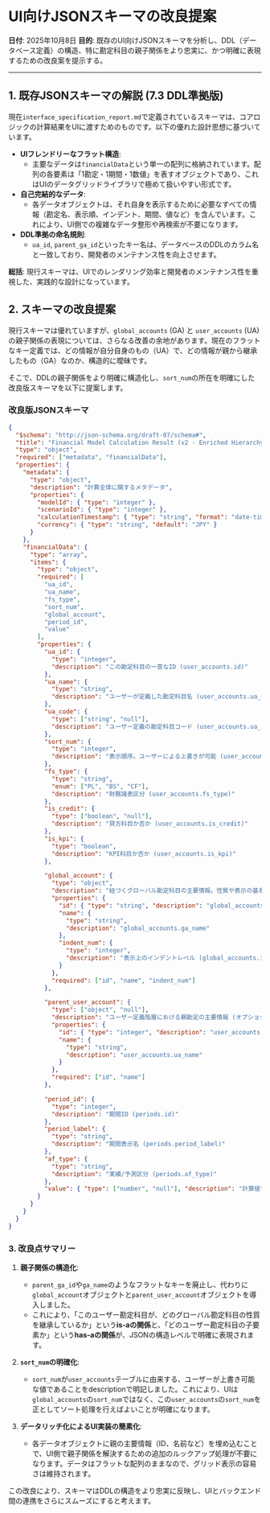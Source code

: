 # UI向けJSONスキーマの改良提案

**日付**: 2025年10月8日
**目的**: 既存のUI向けJSONスキーマを分析し、DDL（データベース定義）の構造、特に勘定科目の親子関係をより忠実に、かつ明確に表現するための改良案を提示する。

---

## 1. 既存JSONスキーマの解説 (7.3 DDL準拠版)

現在`interface_specification_report.md`で定義されているスキーマは、コアロジックの計算結果をUIに渡すためのものです。以下の優れた設計思想に基づいています。

- **UIフレンドリーなフラット構造**:
  - 主要なデータは`financialData`という単一の配列に格納されています。配列の各要素は「1勘定・1期間・1数値」を表すオブジェクトであり、これはUIのデータグリッドライブラリで極めて扱いやすい形式です。
- **自己完結的なデータ**:
  - 各データオブジェクトは、それ自身を表示するために必要なすべての情報（勘定名、表示順、インデント、期間、値など）を含んでいます。これにより、UI側での複雑なデータ整形や再検索が不要になります。
- **DDL準拠の命名規則**:
  - `ua_id`, `parent_ga_id`といったキー名は、データベースのDDLのカラム名と一致しており、開発者のメンテナンス性を向上させます。

**総括**: 現行スキーマは、UIでのレンダリング効率と開発者のメンテナンス性を重視した、実践的な設計になっています。

## 2. スキーマの改良提案

現行スキーマは優れていますが、`global_accounts` (GA) と `user_accounts` (UA) の親子関係の表現については、さらなる改善の余地があります。現在のフラットなキー定義では、どの情報が自分自身のもの（UA）で、どの情報が親から継承したもの（GA）なのか、構造的に曖昧です。

そこで、DDLの親子関係をより明確に構造化し、`sort_num`の所在を明確にした改良版スキーマを以下に提案します。

### 改良版JSONスキーマ

```json
{
  "$schema": "http://json-schema.org/draft-07/schema#",
  "title": "Financial Model Calculation Result (v2 - Enriched Hierarchy)",
  "type": "object",
  "required": ["metadata", "financialData"],
  "properties": {
    "metadata": {
      "type": "object",
      "description": "計算全体に関するメタデータ",
      "properties": {
        "modelId": { "type": "integer" },
        "scenarioId": { "type": "integer" },
        "calculationTimestamp": { "type": "string", "format": "date-time" },
        "currency": { "type": "string", "default": "JPY" }
      }
    },
    "financialData": {
      "type": "array",
      "items": {
        "type": "object",
        "required": [
          "ua_id",
          "ua_name",
          "fs_type",
          "sort_num",
          "global_account",
          "period_id",
          "value"
        ],
        "properties": {
          "ua_id": {
            "type": "integer",
            "description": "この勘定科目の一意なID (user_accounts.id)"
          },
          "ua_name": {
            "type": "string",
            "description": "ユーザーが定義した勘定科目名 (user_accounts.ua_name)"
          },
          "ua_code": {
            "type": ["string", "null"],
            "description": "ユーザー定義の勘定科目コード (user_accounts.ua_code)"
          },
          "sort_num": {
            "type": "integer",
            "description": "表示順序。ユーザーによる上書きが可能 (user_accounts.sort_num)"
          },
          "fs_type": {
            "type": "string",
            "enum": ["PL", "BS", "CF"],
            "description": "財務諸表区分 (user_accounts.fs_type)"
          },
          "is_credit": {
            "type": ["boolean", "null"],
            "description": "貸方科目か否か (user_accounts.is_credit)"
          },
          "is_kpi": {
            "type": "boolean",
            "description": "KPI科目か否か (user_accounts.is_kpi)"
          },

          "global_account": {
            "type": "object",
            "description": "紐づくグローバル勘定科目の主要情報。性質や表示の基本骨格を定義する。",
            "properties": {
              "id": { "type": "string", "description": "global_accounts.id" },
              "name": {
                "type": "string",
                "description": "global_accounts.ga_name"
              },
              "indent_num": {
                "type": "integer",
                "description": "表示上のインデントレベル (global_accounts.indent_num)"
              }
            },
            "required": ["id", "name", "indent_num"]
          },

          "parent_user_account": {
            "type": ["object", "null"],
            "description": "ユーザー定義階層における親勘定の主要情報 (オプショナル)",
            "properties": {
              "id": { "type": "integer", "description": "user_accounts.id" },
              "name": {
                "type": "string",
                "description": "user_accounts.ua_name"
              }
            },
            "required": ["id", "name"]
          },

          "period_id": {
            "type": "integer",
            "description": "期間ID (periods.id)"
          },
          "period_label": {
            "type": "string",
            "description": "期間表示名 (periods.period_label)"
          },
          "af_type": {
            "type": "string",
            "description": "実績/予測区分 (periods.af_type)"
          },
          "value": { "type": ["number", "null"], "description": "計算値" }
        }
      }
    }
  }
}
```

### 3. 改良点サマリー

1.  **親子関係の構造化**:
    - `parent_ga_id`や`ga_name`のようなフラットなキーを廃止し、代わりに`global_account`オブジェクトと`parent_user_account`オブジェクトを導入しました。
    - これにより、「このユーザー勘定科目が、どのグローバル勘定科目の性質を継承しているか」という**is-aの関係**と、「どのユーザー勘定科目の子要素か」という**has-aの関係**が、JSONの構造レベルで明確に表現されます。

2.  **`sort_num`の明確化**:
    - `sort_num`が`user_accounts`テーブルに由来する、ユーザーが上書き可能な値であることをdescriptionで明記しました。これにより、UIは`global_accounts`の`sort_num`ではなく、この`user_accounts`の`sort_num`を正としてソート処理を行えばよいことが明確になります。

3.  **データリッチ化によるUI実装の簡素化**:
    - 各データオブジェクトに親の主要情報（ID、名前など）を埋め込むことで、UI側で親子関係を解決するための追加のルックアップ処理が不要になります。データはフラットな配列のままなので、グリッド表示の容易さは維持されます。

この改良により、スキーマはDDLの構造をより忠実に反映し、UIとバックエンド間の連携をさらにスムーズにすると考えます。
